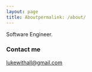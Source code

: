 ```yaml
---
layout: page
title: Aboutpermalink: /about/
---
```


Software Engineer.

### Contact me

[lukewithall@gmail.com](mailto:lukewithall@gmail.com)
